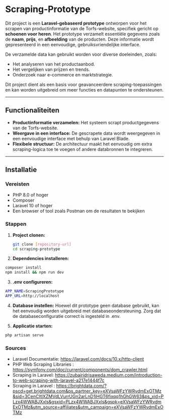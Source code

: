# Scraping-Prototype

Dit project is een **Laravel-gebaseerd prototype** ontworpen voor het scrapen van productinformatie van de Torfs-website, specifiek gericht op **schoenen voor heren**. Het prototype verzamelt essentiële gegevens zoals de **naam**, **prijs**, en **afbeelding** van de producten. Deze informatie wordt gepresenteerd in een eenvoudige, gebruiksvriendelijke interface.

De verzamelde data kan gebruikt worden voor diverse doeleinden, zoals:
- Het analyseren van het productaanbod.
- Het vergelijken van prijzen en trends.
- Onderzoek naar e-commerce en marktstrategie.

Dit project dient als een basis voor geavanceerdere scraping-toepassingen en kan worden uitgebreid om meer functies en datapunten te ondersteunen.

---

## Functionaliteiten

- **Productinformatie verzamelen:** Het systeem scrapt productgegevens van de Torfs-website.
- **Weergave in een interface:** De gescrapete data wordt weergegeven in een eenvoudige interface met behulp van Laravel Blade.
- **Flexibele structuur:** De architectuur maakt het eenvoudig om extra scraping-logica toe te voegen of andere databronnen te integreren.

---

## Installatie

### Vereisten
- PHP 8.0 of hoger
- Composer
- Laravel 10 of hoger
- Een browser of tool zoals Postman om de resultaten te bekijken

### Stappen
1. **Project clonen:**
   ```bash
   git clone [repository-url]
   cd scraping-prototype
   ```
2. **Dependencies installeren:**
```bash
composer install
npm install && npm run dev
```
3. **.env configureren:**
```bash
APP_NAME=ScrapingPrototype
APP_URL=http://localhost
```
4. **Database instellen:**
Hoewel dit prototype geen database gebruikt, kan het eenvoudig worden uitgebreid met databaseondersteuning. Zorg dat de databaseconfiguratie correct is ingesteld in .env.

5. **Applicatie starten:**
```bash
php artisan serve
````

### Sources

- Laravel Documentatie: https://laravel.com/docs/10.x/http-client
- PHP Web Scraping Libraries : https://symfony.com/doc/current/components/dom_crawler.html
- Scraping in Laravel: https://zubairidrisaweda.medium.com/introduction-to-web-scraping-with-laravel-a217e1444f7c
-  Scraping in Laravel : https://brightdata.com/?pscd=get.brightdata.com&ps_partner_key=eXVsaWFzYWRvdmExOTMz&sid=3CenCItlXZMVdLVurrUGn2arLnD1iHGT6fixqq1hGhGW63&ps_xid=PLzx4WWABJXxls&gsxid=PLzx4WWABJXxls&gspk=eXVsaWFzYWRvdmExOTMz&utm_source=affiliates&utm_campaign=eXVsaWFzYWRvdmExOTMz
